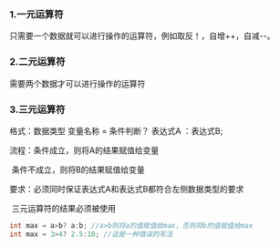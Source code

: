 ### 1.一元运算符

只需要一个数据就可以进行操作的运算符，例如取反！，自增++，自减--。

### 2.二元运算符

需要两个数据才可以进行操作的运算符

### 3.三元运算符

格式：数据类型 变量名称  = 条件判断？ 表达式A ：表达式B;

流程：条件成立，则将A的结果赋值给变量

​           条件不成立，则将B的结果赋值给变量

要求：必须同时保证表达式A和表达式B都符合左侧数据类型的要求

​           三元运算符的结果必须被使用

```java
int max = a>b? a:b; //a>b则将a的值赋值给max，否则将b的值赋值给max
int max = 3>4? 2.5:10; //这是一种错误的写法
```


